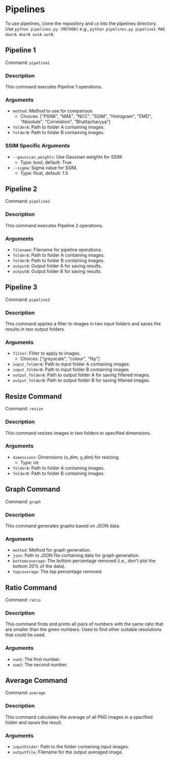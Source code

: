 # Pipelines

To use pipelines, clone the repository and `cd` into the pipelines directory. Use `python pipelines.py [METHOD]` e.g., `python pipelines.py pipeline1 MAE doorA doorB outA outB`.

## Pipeline 1
Command: `pipeline1`

### Description
This command executes Pipeline 1 operations.

### Arguments
- `method`: Method to use for comparison.
  - Choices: ["PSNR", "MAE", "NCC", "SSIM", "Histogram", "EMD", "Absolute", "Correlation", "Bhattacharyya"]
- `folderA`: Path to folder A containing images.
- `folderB`: Path to folder B containing images.

### SSIM Specific Arguments
- `--gaussian_weights`: Use Gaussian weights for SSIM.
  - Type: bool, default: True
- `--sigma`: Sigma value for SSIM.
  - Type: float, default: 1.5

## Pipeline 2
Command: `pipeline2`

### Description
This command executes Pipeline 2 operations.

### Arguments
- `filename`: Filename for pipeline operations.
- `folderA`: Path to folder A containing images.
- `folderB`: Path to folder B containing images.
- `outputA`: Output folder A for saving results.
- `outputB`: Output folder B for saving results.

## Pipeline 3
Command: `pipeline3`

### Description
This command applies a filter to images in two input folders and saves the results in two output folders.

### Arguments
- `filter`: Filter to apply to images.
  - Choices: ["greyscale", "colour", "flip"]
- `input_folderA`: Path to input folder A containing images.
- `input_folderB`: Path to input folder B containing images.
- `output_folderA`: Path to output folder A for saving filtered images.
- `output_folderB`: Path to output folder B for saving filtered images.

## Resize Command
Command: `resize`

### Description
This command resizes images in two folders to specified dimensions.

### Arguments
- `dimensions`: Dimensions (x_dim, y_dim) for resizing.
  - Type: int
- `folderA`: Path to folder A containing images.
- `folderB`: Path to folder B containing images.

## Graph Command
Command: `graph`

### Description
This command generates graphs based on JSON data.

### Arguments
- `method`: Method for graph generation.
- `json`: Path to JSON file containing data for graph generation.
- `bottomcoverage`: The bottom percentage removed (i.e., don't plot the bottom 20% of the data).
- `topcoverage`: The top percentage removed.

## Ratio Command
Command: `ratio`

### Description
This command finds and prints all pairs of numbers with the same ratio that are smaller than the given numbers. Used to find other suitable resolutions that could be used.

### Arguments
- `num1`: The first number.
- `num2`: The second number.

## Average Command
Command: `average`

### Description
This command calculates the average of all PNG images in a specified folder and saves the result.

### Arguments
- `inputFolder`: Path to the folder containing input images.
- `outputFile`: Filename for the output averaged image.
